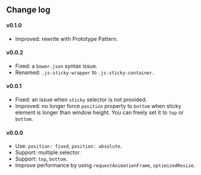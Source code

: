 ## Change log

#### v0.1.0
- Improved: rewrite with Prototype Pattern.

#### v0.0.2
- Fixed: a `bower.json` syntax issue.
- Renamed: `.js-sticky-wrapper` to `.js-sticky-container`.

#### v0.0.1
- Fixed: an issue when `sticky` selector is not provided.
- Improved: no longer force `position` property to `bottom` when sticky element is longer than window height. You can freely set it to `top` or `bottom`.

#### v0.0.0
- Use: `position: fixed`, `position: absolute`.
- Support: multiple selector.
- Support: `top`, `bottom`.
- Improve performance by using `requestAnimationFrame`, `optimizedResize`.